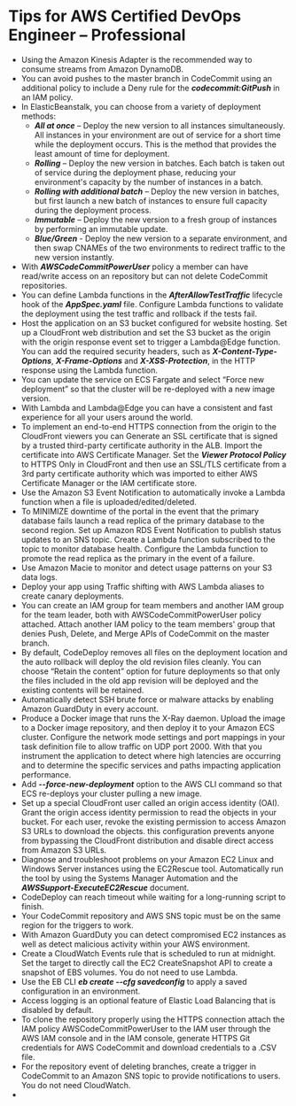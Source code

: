 # Tips for AWS Certified DevOps Engineer – Professional

* Using the Amazon Kinesis Adapter is the recommended way to consume streams from Amazon DynamoDB.
* You can avoid pushes to the master branch in CodeCommit using an additional policy to include a Deny rule for the ***codecommit:GitPush*** in an IAM policy.
* In ElasticBeanstalk, you can choose from a variety of deployment methods:
  * ***All at once*** – Deploy the new version to all instances simultaneously. All instances in your environment are out of service for a short time while the deployment occurs. This is the method that provides the least amount of time for deployment.
  * ***Rolling*** – Deploy the new version in batches. Each batch is taken out of service during the deployment phase, reducing your environment's capacity by the number of instances in a batch.
  *  ***Rolling with additional batch*** – Deploy the new version in batches, but first launch a new batch of instances to ensure full capacity during the deployment process.
  *  ***Immutable*** – Deploy the new version to a fresh group of instances by performing an immutable update.
  *  ***Blue/Green*** - Deploy the new version to a separate environment, and then swap CNAMEs of the two environments to redirect traffic to the new version instantly.
* With ***AWSCodeCommitPowerUser*** policy a member can have read/write access on an repository but can not delete CodeCommit repositories.
* You can define Lambda functions in the ***AfterAllowTestTraffic*** lifecycle hook of the ***AppSpec.yaml*** file. Configure Lambda functions to validate the deployment using the test traffic and rollback if the tests fail.
* Host the application on an S3 bucket configured for website hosting. Set up a CloudFront web distribution and set the S3 bucket as the origin with the origin response event set to trigger a Lambda@Edge function. You can add the required security headers, such as ***X-Content-Type-Options***, ***X-Frame-Options*** and ***X-XSS-Protection***, in the HTTP response using the Lambda function.
* You can update the service on ECS Fargate and select “Force new deployment” so that the cluster will be re-deployed with a new image version.
* With Lambda and Lambda@Edge you can have a consistent and fast experience for all your users around the world.
* To implement an end-to-end HTTPS connection from the origin to the CloudFront viewers you can Generate an SSL certificate that is signed by a trusted third-party certificate authority in the ALB. Import the certificate into AWS Certificate Manager. Set the ***Viewer Protocol Policy*** to HTTPS Only in CloudFront and then use an SSL/TLS certificate from a 3rd party certificate authority which was imported to either AWS Certificate Manager or the IAM certificate store.
* Use the Amazon S3 Event Notification to automatically invoke a Lambda function when a file is uploaded/edited/deleted.
* To MINIMIZE downtime of the portal in the event that the primary database fails launch a read replica of the primary database to the second region. Set up Amazon RDS Event Notification to publish status updates to an SNS topic. Create a Lambda function subscribed to the topic to monitor database health. Configure the Lambda function to promote the read replica as the primary in the event of a failure.
* Use Amazon Macie to monitor and detect usage patterns on your S3 data logs.
* Deploy your app using Traffic shifting with AWS Lambda aliases to create canary deployments.
* You can create an IAM group for team members and another IAM group for the team leader, both with AWSCodeCommitPowerUser policy attached. Attach another IAM policy to the team members' group that denies Push, Delete, and Merge APIs of CodeCommit on the master branch.
* By default, CodeDeploy removes all files on the deployment location and the auto rollback will deploy the old revision files cleanly. You can choose “Retain the content” option for future deployments so that only the files included in the old app revision will be deployed and the existing contents will be retained.
* Automatically detect SSH brute force or malware attacks by enabling Amazon GuardDuty in every account.
* Produce a Docker image that runs the X-Ray daemon. Upload the image to a Docker image repository, and then deploy it to your Amazon ECS cluster. Configure the network mode settings and port mappings in your task definition file to allow traffic on UDP port 2000. With that you instrument the application to detect where high latencies are occurring and to determine the specific services and paths impacting application performance.
* Add ***--force-new-deployment*** option to the AWS CLI command so that ECS re-deploys your cluster pulling a new image.
* Set up a special CloudFront user called an origin access identity (OAI). Grant the origin access identity permission to read the objects in your bucket. For each user, revoke the existing permission to access Amazon S3 URLs to download the objects. this configuration prevents anyone from bypassing the CloudFront distribution and disable direct access from Amazon S3 URLs.
* Diagnose and troubleshoot problems on your Amazon EC2 Linux and Windows Server instances using the EC2Rescue tool. Automatically run the tool by using the Systems Manager Automation and the ***AWSSupport-ExecuteEC2Rescue*** document.
* CodeDeploy can reach timeout while waiting for a long-running script to finish. 
* Your CodeCommit repository and AWS SNS topic must be on the same region for the triggers to work.
* With Amazon GuardDuty you can detect compromised EC2 instances as well as detect malicious activity within your AWS environment.
* Create a CloudWatch Events rule that is scheduled to run at midnight. Set the target to directly call the EC2 CreateSnapshot API to create a snapshot of EBS volumes. You do not need to use Lambda.
* Use the EB CLI ***eb create --cfg savedconfig*** to apply a saved configuration in an environment.
* Access logging is an optional feature of Elastic Load Balancing that is disabled by default.
* To clone the repository properly using the HTTPS connection attach the IAM policy AWSCodeCommitPowerUser to the IAM user through the AWS IAM console and in the IAM console, generate HTTPS Git credentials for AWS CodeCommit and download credentials to a .CSV file.
* For the repository event of deleting branches, create a trigger in CodeCommit to an Amazon SNS topic to provide notifications to users. You do not need CloudWatch.
* 